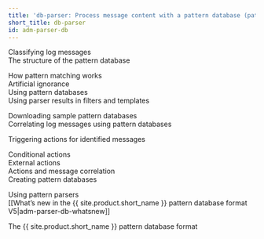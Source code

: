 ```yaml
---
title: 'db-parser: Process message content with a pattern database (patterndb)'
short_title: db-parser
id: adm-parser-db
---
```


Classifying log messages  
The structure of the pattern database  
  
How pattern matching works  
Artificial ignorance  
Using pattern databases  
Using parser results in filters and templates  
  
Downloading sample pattern databases  
Correlating log messages using pattern databases  
  
Triggering actions for identified messages  
  
Conditional actions  
External actions  
Actions and message correlation  
Creating pattern databases  
  
Using pattern parsers  
[[What&#8217;s new in the {{ site.product.short_name }} pattern database format V5|adm-parser-db-whatsnew]]  
  
The {{ site.product.short_name }} pattern database format  
